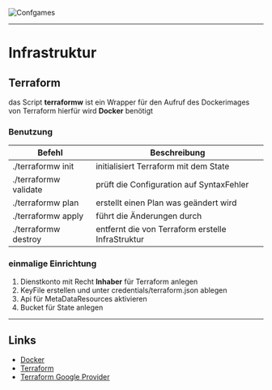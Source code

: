 ![Confgames](https://www.confgames.com/images/logo-cotent.png)

---
# Infrastruktur
## Terraform

das Script **terraformw** ist ein Wrapper für den Aufruf des Dockerimages von Terraform
hierfür wird **Docker** benötigt
### Benutzung

| Befehl                 | Beschreibung                                      |
|------------------------|---------------------------------------------------|
| ./terraformw init      | initialisiert Terraform mit dem State             |
| ./terraformw validate  | prüft die Configuration auf SyntaxFehler          |
| ./terraformw plan      | erstellt einen Plan was geändert wird             |
| ./terraformw apply     | führt die Änderungen durch                        |
| ./terraformw destroy   | entfernt die von Terraform erstelle InfraStruktur | 

### einmalige Einrichtung

1. Dienstkonto mit Recht **Inhaber** für Terraform anlegen
2. KeyFile erstellen und unter credentials/terraform.json ablegen
3. Api für MetaDataResources aktivieren
4. Bucket für State anlegen

---
## Links
* [Docker](https://www.docker.com/)
* [Terraform](https://www.terraform.io/)
* [Terraform Google Provider](https://registry.terraform.io/providers/hashicorp/google/latest/docs)